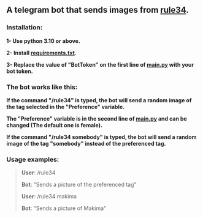 ## A telegram bot that sends images from [rule34](https://rule34.xxx).

### Installation:

**1- Use python 3.10 or above.**

**2- Install [requirements.txt](requirements.txt).**

**3- Replace the value of "BotToken" on the first line of [main.py](main.py) with your bot token.**

### The bot works like this:
**If the command "/rule34" is typed, the bot will send a random image of the tag selected in the "Preference" variable.**

**The "Preference" variable is in the second line of [main.py](main.py) and can be changed (The default one is female).**

**If the command "/rule34 somebody" is typed, the bot will send a random image of the tag "somebody" instead of the preferenced tag.**

### Usage examples:

> **User**: /rule34
>
> **Bot**: "Sends a picture of the preferenced tag"
>
> **User**: /rule34 makima
>
> **Bot**: "Sends a picture of Makima"
